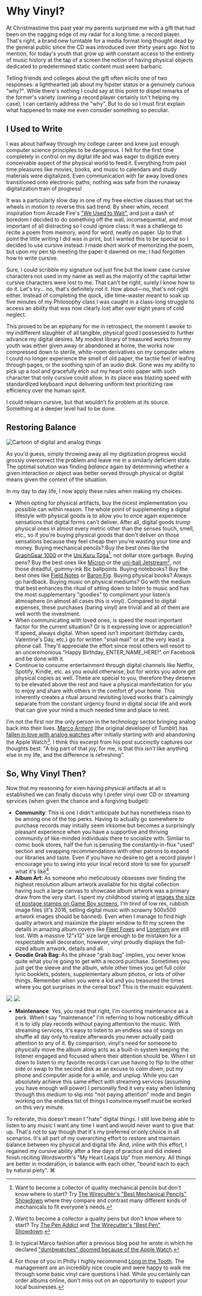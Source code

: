 Why Vinyl?
==========

At Christmastime this past year my parents surprised me with a gift that had been on the nagging edge of my radar for a long time: a record player. That's right, a brand new turntable for a media format long thought dead by the general public since the CD was introduced over thirty years ago. Not to mention, for today's youth that grow up with constant access to the entirety of music history at the tap of a screen the notion of having physical objects dedicated to predetermined static content must seem barbaric.

Telling friends and colleges about the gift often elicits one of two responses: a lighthearted jab about my hipster status or a genuinely curious "why?". While there's nothing I could say at this point to dispel remarks of the former's variety (owning a record player certainly isn't helping my case), I can certainly address the "why". But to do so I must first explain what happened to make me even consider something so peculiar.

I Used to Write
---------------

I was about halfway through my college career and knew just enough computer science principles to be dangerous. I felt for the first time completely in control on my digital life and was eager to digitize every conceivable aspect of the physical world to feed it. Everything from past time pleasures like movies, books, and music to calendars and study materials were digitalized. Even communication with far away loved ones transitioned onto electronic paths; nothing was safe from the runaway digitalization train of progress!

It was a particularly slow day in one of my free elective classes that set the wheels in motion to reverse this sad trend. By sheer whim, recent inspiration from Arcade Fire's ["We Used to Wait"](https://www.youtube.com/watch?v=kJ7osdJ4H_8), and just a dash of boredom I decided to do something off the wall, inconsequential, and most important of all distracting so I could ignore class: It was a challenge to recite a poem from memory, word for word, neatly on paper. Up to that point the little writing I did was in print, but I wanted this to be special so I decided to use cursive instead. I made short work of memorizing the poem, but upon my pen tip meeting the paper it dawned on me; I had forgotten how to write cursive.

Sure, I could scribble my signature out just fine but the lower case cursive characters not used in my name as well as the majority of the capital letter cursive characters were lost to me. That can't be right, surely I know how to do it. Let's try... no, that's definitely not it. How about&#8212;no, that's not right either. Instead of completing the quick, idle time-waster meant to soak up five minutes of my Philosophy class I was caught in a class-long struggle to access an ability that was now clearly lost after over eight years of cold neglect.

This proved to be an epiphany for me in retrospect, the moment I awoke to my indifferent slaughter of all tangible, physical good I possessed to further advance my digital desires. My modest library of treasured works from my youth was either given away or abandoned at home, the works now compressed down to sterile, white-room derivatives on my computer where I could no longer experience the smell of old paper, the tactile feel of leafing through pages, or the soothing spin of an audio disk. Gone was my ability to pick up a tool and gracefully etch out my heart onto paper with such character that only cursive could allow. In its place was blazing speed with standardized keyboard input delivering uniform text prioritizing raw efficiency over the human spirit.

I could relearn cursive, but that wouldn't fix problem at its source. Something at a deeper level had to be done.

Restoring Balance
-----------------

![Cartoon of digital and analog things](http://barrowclift.me/images/assets/why-vinyl/digital-and-analog-friends.jpg)

As you'd guess, simply throwing away all my digitization progress would grossly overcorrect the problem and leave me in a similarly deficient state. The optimal solution was finding *balance* again by determining whether a given interaction or object was better served through physical or digital means given the context of the situation.

In my day to day life, I now apply these rules when making my choices:

* When opting for physical artifacts, buy the nicest implementation you possible can within reason. The whole point of supplementing a digital lifestyle with physical goods is to allow you to once again experience sensations that digital forms can't deliver. After all, digital goods trump physical ones in almost every metric other than the senses touch, smell, etc., so if you're buying physical goods that don't deliver on those sensations because they feel cheap then you're wasting your time and money. Buying mechanical pencils? Buy the best ones like the [GraphGear 1000](http://www.amazon.com/Pentel-Automatic-Drafting-Brushed-PG1015A/dp/B000GAU2RU) or the [Uni Kuru Toga](http://www.amazon.com/Uni-Kurutoga-Mechanical-Standard-M54501P-33/dp/B0021G9HZU/ref=sr_1_4?s=office-products&ie=UTF8&qid=1457321062&sr=1-4&keywords=uni+kuru+toga+0.5)[^pencils], not dollar store garbage. Buying pens? Buy the best ones like [Micron](http://www.amazon.com/Sakura-30062-6-Piece-Pigma-Micron/dp/B0008G8G8Y/ref=sr_1_1?s=office-products&ie=UTF8&qid=1457321128&sr=1-1&keywords=Micron) or the [uni-ball Jetstream](http://www.amazon.com/uni-ball-Jetstream-Retractable-Colored-70879/dp/B002S5382C/ref=sr_1_1?s=office-products&ie=UTF8&qid=1457321150&sr=1-1&keywords=uni-ball+jetstream)[^pens], not those dreadful, gummy-ink Bic ballpoints. Buying notebooks? Buy the best ones like [Field Notes](http://fieldnotesbrand.com) or [Baron Fig](http://www.baronfig.com). Buying physical books? Always go hardback. Buying music on physical mediums? Go with the medium that best enhances the ritual of sitting down to listen to music and has the most supplementary "goodies" to compliment your listen's atmosphere (in almost all cases this is vinyl). Compared to digital expenses, these purchases (baring vinyl) are trivial and all of them are well worth the investment.
* When communicating with loved ones, is speed the most important factor for the current situation? Or is it expressing love or appreciation? If speed, always digital. When speed isn't important (birthday cards, Valentine's Day, etc.) go for written "snail mail" or at the very least a phone call. They'll appreciate the effort since most others will resort to an unceremonious "Happy Birthday, ENTER_NAME_HERE!" on Facebook and be done with it.
* Continue to consume entertainment through digital channels like Netflix, Spotify, Kindle, etc. as you would otherwise, but for works you adore get physical copies as well. These are special to you, therefore they deserve to be elevated above the rest and have a physical manifestation for you to enjoy and share with others in the comfort of your home. This inherently creates a ritual around revisiting loved works that's calmingly separate from the constant urgency found in digital social life and work that can give your mind a much needed time and place to rest.

I'm not the first nor the only person in the technology sector bringing analog back into their lives. [Marco Arment](https://marco.org/about) (the original developer of Tumblr) has [fallen in love with analog watches](https://marco.org/2016/02/05/watch) after initially starting with and abandoning the Apple Watch[^marco]. I think this excerpt from his post succinctly captures our thoughts best: "A big part of that joy, for me, is that this *isn't* like anything else in my life, and the difference is refreshing".

So, Why Vinyl Then?
-------------------

Now that my reasoning for even having physical artifacts at all is established we can finally discuss why I prefer vinyl over CD or streaming services (when given the chance and a forgiving budget):

* __Community__: This is one I didn't anticipate but has nonetheless risen to be among one of the top perks. Having to actually go somewhere to purchase records may initially seem irksome but becomes a surprisingly pleasant experience when you have a supportive and thriving community of like-minded individuals there to socialize with. Similar to comic book stores, half the fun is perusing the constantly-in-flux "used" section and swapping recommendations with other patrons to expand our libraries and taste. Even if you have no desire to get a record player I encourage you to swing into your local record store to see for yourself what it's like[^long-in-the-tooth].
* __Album Art__: As someone who meticulously obsesses over finding the highest resolution album artwork available for his digital collection having such a large canvas to showcase album artwork was a primary draw from the very start. I spent my childhood staring at [images the size of postage stamps on Game Boy screens](https://upload.wikimedia.org/wikipedia/commons/thumb/a/a8/Game-Boy-Pocket-Black.jpg/800px-Game-Boy-Pocket-Black.jpg), I'm *tired* of low res, rubbish image files (it's 2016, selling digital music with scrawny 500x500 artwork images should be banned). Even when I manage to find high quality artwork and maximize the player window to fit my screen the details in amazing album covers like [Fleet Foxes](http://fleetfoxes.com/images/album_fleet_foxes.jpg) and [Lonerism](https://consequenceofsound.files.wordpress.com/2012/07/tame-impala-lonerism.jpeg) are still lost. With a massive 12"x12" size large enough to be mistaken for a respectable wall decoration, however, vinyl proudly displays the full-sized album artwork, details and all.
* __Goodie Grab Bag__: As the phrase "grab bag" implies, you never know quite what you're going to get with a record purchase. Sometimes you just get the sleeve and the album, while other times you get full color lyric booklets, posters, supplementary album photos, or lots of other things. Remember when you were a kid and you treasured the times where you got surprises in the cereal box? This is the music equivalent.

![](http://barrowclift.me/images/assets/why-vinyl/picaresque-lyric-book.jpg)
![](http://barrowclift.me/images/assets/why-vinyl/divers-photos.jpg)

* __Maintenance__: Yes, you read that right, I'm counting maintenance as a perk. When I say "maintenance" I'm referring to how noticeably difficult it is to idly play records without paying attention to the music. With streaming services, it's easy to listen to an endless sea of songs on shuffle all day only to realize afterwards you never actually paid attention to any of it. By comparison, vinyl's need for someone to physically move the album along acts as a built-in system keeping the listener engaged and focused where their attention should be. When I sit down to listen to my favorite records I can use having to flip to the other side or swap to the second disk as an excuse to *calm down*, put my phone and computer aside for a while, and unplug. While you can absolutely achieve this same effect with streaming services (assuming you have enough will power) I personally find it very easy when listening through this medium to slip into "not paying attention" mode and begin working on the endless list of things I convince myself must be worked on this very minute.

To reiterate, this doesn't mean I "hate" digital things. I still love being able to listen to any music I want any time I want and would never want to give that up. That's not to say though that it's my preferred or only choice in all scenarios. It's all part of my overarching effort to restore and maintain balance between my physical and digital life. And, inline with this effort, I regained my cursive ability after a few days of practice and did indeed finish reciting Wordsworth's "My Heart Leaps Up" from memory. All things are better in moderation, in balance with each other, "bound each to each by natural piety". ⌘

[^pens]: Want to become a collector a quality pens but don't know where to start? Try [The Pen Addict](http://www.penaddict.com) and [The Wirecutter's "Best Pen" Showdown](http://thewirecutter.com/reviews/the-best-pen/).
[^pencils]: Want to become a collector of quality mechanical pencils but don't know where to start? Try [The Wirecutter's "Best Mechanical Pencils" Showdown](http://thewirecutter.com/reviews/best-mechanical-pencils/) where they compare and contrast many different kinds of mechanicals to fit everyone's needs.
[^marco]: In typical Marco fashion after a previous blog post he wrote in which he declared ["dumbwatches" doomed because of the Apple Watch](https://marco.org/2015/03/20/dumbwatch-future).
[^long-in-the-tooth]: For those of you in Philly I highly recommend [Long in the Tooth](). The management are an incredibly nice couple and were happy to walk me through some basic vinyl care questions I had. While you certainly can order albums online, don't miss out on an opportunity to support your local businesses.